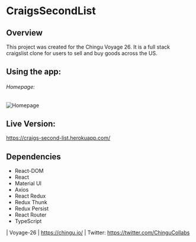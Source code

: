 # CraigsSecondList

## Overview

This project was created for the Chingu Voyage 26. It is a full stack craigslist clone for users to sell and buy goods across the US.

## Using the app:

###### Homepage:

![Homepage](https://live.staticflickr.com/65535/51143366645_46b449ed6f_k.jpg/)

## Live Version:

https://craigs-second-list.herokuapp.com/

## Dependencies

- React-DOM
- React
- Material UI
- Axios
- React Redux
- Redux Thunk
- Redux Persist
- React Router
- TypeScript

| Voyage-26 | https://chingu.io/ | Twitter: https://twitter.com/ChinguCollabs

